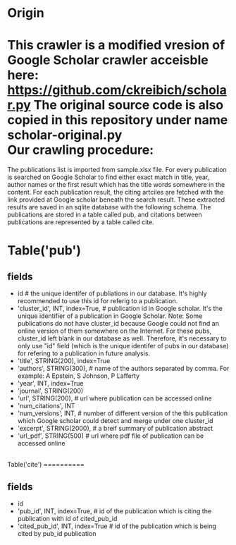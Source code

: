 Origin
==========
This crawler is a modified vresion of Google Scholar crawler acceisble here: https://github.com/ckreibich/scholar.py
The original source code is also copied in this repository under name scholar-original.py
<br>
Our crawling procedure:
==========

The publications list is imported from sample.xlsx file. For every publication is searched on Google Scholar to find either exact match in title, year, author names or the first result which has the title words somewhere in the content. For each publication result, the citing artciles are fetched with the link provided at Google scholar beneath the search result. These extracted results are saved in an sqlite database with the following schema. The publications are stored in a table called pub, and citations between publications are represented by a table called cite.
<br>

Table('pub')
==========

fields
--------

* id # the unique identifer of publiations in our database. It's highly recommended to use this id for referig to a publication.
* 'cluster_id', INT, index=True, # publication id in Google scholar. It's the unique identifier of a publication in Google Scholar. Note: Some publications do not have cluster_id because Google could not find an online version of them somewhere on the Internet. For these pubs, cluster_id left blank in our database as well. Therefore, it's necessary to only use "id" field (which is the unique identifer of pubs in our database) for refering to a publication in future analysis. 
* 'title', STRING(200), index=True 
* 'authors', STRING(300), # name of the authors separated by comma. For example: A Epstein, S Johnson, P Lafferty
* 'year', INT, index=True
* 'journal', STRING(200)
* 'url', STRING(200),  # url where publication can be accessed online
* 'num_citations', INT
* 'num_versions', INT, # number of different version of the this publication which Google scholar could detect and merge under one cluster_id
* 'excerpt', STRING(2000), # a breif summary of publication abstract
* 'url_pdf', STRING(500) # url where pdf file of publication can be accessed online


<br>
Table('cite')
==========

fields
--------

* id
* 'pub_id', INT, index=True, # id of the publication which is citing the publication with id of cited_pub_id
* 'cited_pub_id', INT, index=True # id of the publication which is being cited by pub_id publication   
 